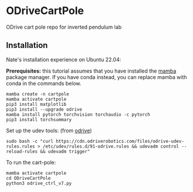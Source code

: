 # ODriveCartPole
ODrive cart pole repo for inverted pendulum lab

## Installation

Nate's installation experience on Ubuntu 22.04:

**Prerequisites:** this tutorial assumes that you have installed the [mamba](https://github.com/mamba-org/mamba) package manager. If you have conda instead, you can replace mamba with conda in the commands below.

```
mamba create -n cartpole
mamba activate cartpole
pip3 install matplotlib
pip3 install --upgrade odrive
mamba install pytorch torchvision torchaudio -c pytorch
pip3 install torchsummary
```

Set up the udev tools: (from [odrive](https://docs.odriverobotics.com/v/latest/interfaces/odrivetool.html))
```
sudo bash -c "curl https://cdn.odriverobotics.com/files/odrive-udev-rules.rules > /etc/udev/rules.d/91-odrive.rules && udevadm control --reload-rules && udevadm trigger"
```

To run the cart-pole:
```
mamba activate cartpole
cd ODriveCartPole
python3 odrive_ctrl_v7.py
```